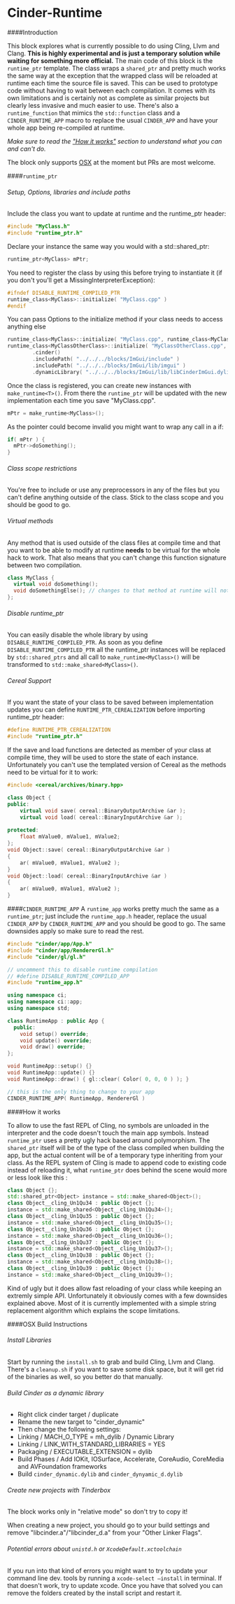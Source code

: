 Cinder-Runtime
===================


####Introduction

This block explores what is currently possible to do using Cling, Llvm and Clang. **This is highly experimental and is just a temporary solution while waiting for something more official.** The main code of this block is the ```runtime_ptr``` template. The class wraps a ```shared_ptr``` and pretty much works the same way at the exception that the wrapped class will be reloaded at runtime each time the source file is saved. This can be used to prototype code without having to wait between each compilation. It comes with its own limitations and is certainly not as complete as similar projects but clearly less invasive and much easier to use. There's also a ```runtime_function``` that mimics the ```std::function``` class and a ```CINDER_RUNTIME_APP``` macro to replace the usual ```CINDER_APP``` and have your whole app being re-compiled at runtime. 

*Make sure to read the ["How it works"](#how-it-works) section to understand what you can and can't do.*


The block only supports [OSX](#osx-build-instructions) at the moment but PRs are most welcome.


####```runtime_ptr```

###### Setup, Options, libraries and include paths

Include the class you want to update at runtime and the runtime_ptr header:
```c++
#include "MyClass.h"
#include "runtime_ptr.h"
```
Declare your instance the same way you would with a std::shared_ptr:
```c++
runtime_ptr<MyClass> mPtr;
```

You need to register the class by using this before trying to instantiate it (if you don't you'll get a MissingInterpreterException):
```c++
#ifndef DISABLE_RUNTIME_COMPILED_PTR
runtime_class<MyClass>::initialize( "MyClass.cpp" )
#endif
```
You can pass Options to the initialize method if your class needs to access anything else
```c++
runtime_class<MyClass>::initialize( "MyClass.cpp", runtime_class<MyClass>::Options().cinder() );
runtime_class<MyClassOtherClass>::initialize( "MyClassOtherClass.cpp", runtime_class<MyClassOtherClass>::Options()
		.cinder()
		.includePath( "../../../blocks/ImGui/include" )
		.includePath( "../../../blocks/ImGui/lib/imgui" )
		.dynamicLibrary( "../../../blocks/ImGui/lib/libCinderImGui.dylib" ) );
```

Once the class is registered, you can create new instances with ```make_runtime<T>()```. From there the ```runtime_ptr``` will be updated with the new implementation each time you save "MyClass.cpp".
```c++
mPtr = make_runtime<MyClass>();
```

As the pointer could become invalid you might want to wrap any call in a if:
```c++
if( mPtr ) {
  mPtr->doSomething();
}
```

###### Class scope restrictions

You're free to include or use any preprocessors in any of the files but you can't define anything outside of the class. Stick to the class scope and you should be good to go.


###### Virtual methods

Any method that is used outside of the class files at compile time and that you want to be able to modify at runtime **needs** to be virtual for the whole hack to work. That also means that you can't change this function signature between two compilation.
```c++
class MyClass {
  virtual void doSomething();
  void doSomethingElse(); // changes to that method at runtime will not work
};
```

###### Disable runtime_ptr

You can easily disable the whole library by using ```DISABLE_RUNTIME_COMPILED_PTR```. As soon as you define ```DISABLE_RUNTIME_COMPILED_PTR``` all the runtime_ptr instances will be replaced by ```std::shared_ptrs``` and all call to ```make_runtime<MyClass>()``` will be transformed to ```std::make_shared<MyClass>()```.


###### Cereal Support

If you want the state of your class to be saved between implementation updates you can define ```RUNTIME_PTR_CEREALIZATION``` before importing runtime_ptr header:
```c++
#define RUNTIME_PTR_CEREALIZATION
#include "runtime_ptr.h"
```

If the save and load functions are detected as member of your class at compile time, they will be used to store the state of each instance. Unfortunately you can't use the templated version of Cereal as the methods need to be virtual for it to work:
```c++
#include <cereal/archives/binary.hpp>

class Object {
public:
	virtual void save( cereal::BinaryOutputArchive &ar );
	virtual void load( cereal::BinaryInputArchive &ar );
	
protected:
	float mValue0, mValue1, mValue2;
};
void Object::save( cereal::BinaryOutputArchive &ar )
{
	ar( mValue0, mValue1, mValue2 );
}
void Object::load( cereal::BinaryInputArchive &ar )
{
	ar( mValue0, mValue1, mValue2 );
}
````

####```CINDER_RUNTIME_APP```
A ```runtime_app``` works pretty much the same as a ```runtime_ptr```; just include the ```runtime_app.h``` header, replace the usual ```CINDER_APP``` by ```CINDER_RUNTIME_APP``` and you should be good to go. The same downsides apply so make sure to read the rest.
```c++
#include "cinder/app/App.h"
#include "cinder/app/RendererGl.h"
#include "cinder/gl/gl.h"

// uncomment this to disable runtime compilation
// #define DISABLE_RUNTIME_COMPILED_APP
#include "runtime_app.h"

using namespace ci;
using namespace ci::app;
using namespace std;

class RuntimeApp : public App {
  public:
	void setup() override;
	void update() override;
	void draw() override;
};

void RuntimeApp::setup() {}
void RuntimeApp::update() {}
void RuntimeApp::draw() { gl::clear( Color( 0, 0, 0 ) ); }

// this is the only thing to change to your app
CINDER_RUNTIME_APP( RuntimeApp, RendererGl )
```

####How it works

To allow to use the fast REPL of Cling, no symbols are unloaded in the interpreter and the code doesn't touch the main app symbols. Instead ```runtime_ptr``` uses a pretty ugly hack based around polymorphism. The ```shared_ptr``` itself will be of the type of the class compiled when building the app, but the actual content will be of a temporary type inheriting from your class. As the REPL system of Cling is made to append code to existing code instead of reloading it, what ```runtime_ptr``` does behind the scene would more or less look like this :

```c++
class Object {};
std::shared_ptr<Object> instance = std::make_shared<Object>();
class Object__cling_Un1Qu34 : public Object {};
instance = std::make_shared<Object__cling_Un1Qu34>();
class Object__cling_Un1Qu35 : public Object {};
instance = std::make_shared<Object__cling_Un1Qu35>();
class Object__cling_Un1Qu36 : public Object {};
instance = std::make_shared<Object__cling_Un1Qu36>();
class Object__cling_Un1Qu37 : public Object {};
instance = std::make_shared<Object__cling_Un1Qu37>();
class Object__cling_Un1Qu38 : public Object {};
instance = std::make_shared<Object__cling_Un1Qu38>();
class Object__cling_Un1Qu39 : public Object {};
instance = std::make_shared<Object__cling_Un1Qu39>();
```

Kind of ugly but it does allow fast reloading of your class while keeping an extremly simple API. Unfortunately it obviously comes with a few downsides explained above. Most of it is currently implemented with a simple string replacement algorithm which explains the scope limitations.


####OSX Build Instructions

###### Install Libraries
Start by running the ```install.sh``` to grab and build Cling, Llvm and Clang. There's a ```cleanup.sh``` if you want to save some disk space, but it will get rid of the binaries as well, so you better do that manually.

###### Build Cinder as a dynamic library
- Right click cinder target / duplicate
- Rename the new target to "cinder_dynamic"
- Then change the following settings:
- Linking / MACH_O_TYPE = mh_dylib / Dynamic Library
- Linking / LINK_WITH_STANDARD_LIBRARIES = YES
- Packaging / EXECUTABLE_EXTENSION = dylib
- Build Phases / Add IOKit, IOSurface, Accelerate, CoreAudio, CoreMedia and AVFoundation frameworks
- Build ```cinder_dynamic.dylib``` and ```cinder_dynyamic_d.dylib```

###### Create new projects with Tinderbox
The block works only in "relative mode" so don't try to copy it!

When creating a new project, you should go to your build settings and remove "libcinder.a"/"libcinder_d.a" from your "Other Linker Flags".

###### Potential errors about ```unistd.h``` or ```XcodeDefault.xctoolchain```
If you run into that kind of errors you might want to try to update your command line dev. tools by running a ```xcode-select —install``` in terminal. If that doesn't work, try to update xcode. Once you have that solved you can remove the folders created by the install script and restart it.

